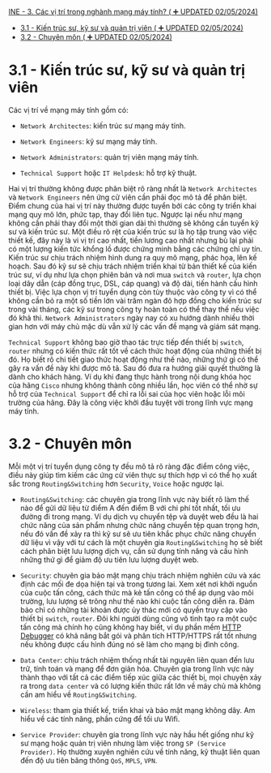 [INE - 3. Các vị trí trong nghành mạng máy tính? ( :heavy_plus_sign: UPDATED 02/05/2024)](#ine_3_network_job_roles)

- [3.1 - Kiến trúc sư, kỹ sư và quản trị viên ( :heavy_plus_sign: UPDATED 02/05/2024)](#ine_3_1_network_job_roles)
- [3.2 - Chuyên môn ( :heavy_plus_sign: UPDATED 02/05/2024)](#ine_3_2_network_job_specialities)

# <a name="ine_3_1_network_job_roles"></a>3.1 - Kiến trúc sư, kỹ sư và quản trị viên

Các vị trí về mạng máy tính gồm có:

- `Network Architectes`: kiến trúc sư mạng máy tính.

- `Network Engineers`: kỹ sư mạng máy tính.

- `Network Administrators`: quản trị viên mạng máy tính.

- `Technical Support` hoặc `IT Helpdesk`: hỗ trợ kỹ thuật.

Hai vị trí thường không được phân biệt rõ ràng nhất là `Network Architectes` và `Network Engineers` nên ứng cử viên cần phải đọc mô tả để phân biệt. Điểm chung của hai vị trí này thường được tuyển bởi các công ty triển khai mạng quy mô lớn, phức tạp, thay đổi liên tục. Ngược lại nếu như mạng không cần phải thay đổi một thời gian dài thì thường sẽ không cần tuyển kỹ sư và kiến trúc sư. Một điều rõ rệt của kiến trúc sư là họ tập trung vào việc thiết kế, đây này là vi vị trí cao nhất, tiền lương cao nhất nhưng bù lại phải có một lượng kiến tức khổng lồ được chứng minh bằng các chứng chỉ uy tín. Kiến trúc sư chịu trách nhiệm hình dung ra quy mô mạng, phác họa, lên kế hoạch. Sau đó kỹ sư sẽ chịu trách nhiệm triển khai từ bản thiết kế của kiến trúc sư, ví dụ như lựa chọn phiên bản và nơi mua `switch` và `router`, lựa chọn loại dây dẫn (cáp đồng trục, DSL, cáp quang) và độ dài, tiến hành cấu hình thiết bị. Việc lựa chọn vị trí tuyển dụng còn tùy thuộc vào công ty vì có thể không cần bỏ ra một số tiền lớn vài trăm ngàn đô hợp đồng cho kiến trúc sư trong vài tháng, các kỹ sư trong công ty hoàn toàn có thể thay thế nếu việc đó khả thi. `Network Administrators` ngày nay có xu hướng dành nhiều thời gian hơn với máy chủ mặc dù vẫn xử lý các vấn đề mạng và giám sát mạng.

`Technical Support` không bao giờ thao tác trực tiếp đến thiết bị `switch`, `router` nhưng có kiến thức rất tốt về cách thức hoạt động của những thiết bị đó. Họ biết rõ chi tiết giao thức hoạt động như thế nào, những thứ gì có thể gây ra vấn đề này khi được mô tả. Sau đó đưa ra hướng giải quyết thường là dành cho khách hàng. Ví dụ khi đang thực hành trong nội dung khóa học của hãng `Cisco` nhưng không thành công nhiều lần, học viên có thể nhờ sự hỗ trợ của `Technical Support` để chỉ ra lỗi sai của học viên hoặc lỗi môi trường của hãng. Đây là công việc khởi đầu tuyệt vời trong lĩnh vực mạng máy tính.

# <a name="ine_3_2_network_job_specialities"></a>3.2 - Chuyên môn

Mỗi một vị trí tuyển dụng công ty đều mô tả rõ ràng đặc điểm công việc, điều này giúp tìm kiếm các ứng cử viên thực sự thích hợp vì có thể họ xuất sắc trong `Routing&Switching` hơn `Security`, `Voice` hoặc ngược lại.

- `Routing&Switching`: các chuyên gia trong lĩnh vực này biết rõ làm thế nào để gửi dữ liệu từ điểm A đến điểm B với chi phí tốt nhất, tối ưu đường đi trong mạng. Ví dụ dịch vụ chuyển tệp và duyệt web đều là hai chức năng của sản phẩm nhưng chức năng chuyển tệp quan trọng hơn, nếu đó vấn đề xảy ra thì kỹ sư sẽ ưu tiên khắc phục chức năng chuyển dữ liệu vì vậy với tư cách là một chuyên gia `Routing&Switching` họ sẽ biết cách phân biệt lưu lượng dịch vụ, cần sử dụng tính năng và cấu hình những thứ gì để giảm độ ưu tiên lưu lượng duyệt web.

- `Security`: chuyên gia bảo mật mạng chịu trách nhiệm nghiên cứu và xác định các mối đe dọa hiện tại và trong tương lai. Xem xét nơi khởi nguồn của cuộc tấn công, cách thức mà kẻ tấn công có thể áp dụng vào môi trường, lưu lượng sẽ trông như thế nào khi cuộc tấn công diễn ra. Đảm bảo chỉ có những tài khoản được ủy thác mới có quyền truy cập vào thiết bị `switch`, `router`. Đôi khi người dùng cũng vô tình tạo ra một cuộc tấn công mà chính họ cũng không hay biết, ví dụ phần mềm [HTTP Debugger](https://www.httpdebugger.com/) có khả năng bắt gói và phân tích HTTP/HTTPS rất tốt nhưng nếu không được cấu hình đúng nó sẽ làm cho mạng bị đình công.

- `Data Center`: chịu trách nhiệm thống nhất tài nguyên liên quan đến lưu trữ, tính toán và mạng để đơn giản hóa. Chuyên gia trong lĩnh vực này thành thạo với tất cả các điểm tiếp xúc giữa các thiết bị, mọi chuyện xảy ra trong `data center` và có lượng kiến thức rất lớn về máy chủ mà không cần am hiểu về `Routing&Switching`.

- `Wireless`: tham gia thiết kế, triển khai và bảo mật mạng không dây. Am hiểu về các tính năng, phần cứng để tối ưu Wifi.

- `Service Provider`: chuyên gia trong lĩnh vực này hầu hết giống như kỹ sư mạng hoặc quản trị viên nhưng làm việc trong `SP (Service Provider)`. Họ thường xuyên nghiên cứu về tính năng, kỹ thuật liên quan đến độ ưu tiên băng thông `QoS`, `MPLS`, `VPN`.